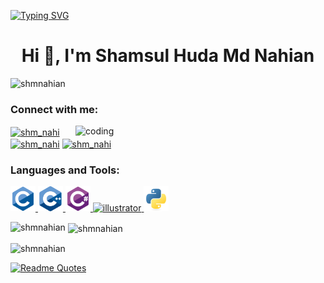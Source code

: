 
[![Typing SVG](https://readme-typing-svg.demolab.com?font=Comfortaa&size=26&pause=1000&width=435&lines=Tatakai+Tatakai++.+.+.+)](https://git.io/typing-svg)

<h1 align="center">Hi 👋, I'm Shamsul Huda Md Nahian</h1>
<p align="left"> <img src="https://komarev.com/ghpvc/?username=shmnahian&label=Profile%20views&color=0e75b6&style=flat" alt="shmnahian" /> </p>

<h3 align="left">Connect with me:</h3>
<img align="right"alt="coding"width="400" src="https://camo.githubusercontent.com/c7e2ca28de4726d848194ebbb60d6f91ff1188a781fb370e0aa8dab942cc9c50/68747470733a2f2f6d69726f2e6d656469756d2e636f6d2f6d61782f313637302f312a5a53566d57476363317765454e6230536861775778772e676966">
<p align="left">
<a href="https://twitter.com/shm_nahi" target="blank"><img align="center" src="https://raw.githubusercontent.com/rahuldkjain/github-profile-readme-generator/master/src/images/icons/Social/twitter.svg" alt="shm_nahi" height="30" width="40" /></a>
<a href="https://instagram.com/shm_nahi" target="blank"><img align="center" src="https://raw.githubusercontent.com/rahuldkjain/github-profile-readme-generator/master/src/images/icons/Social/instagram.svg" alt="shm_nahi" height="30" width="40" /></a>
<a href="https://www.youtube.com/c/shm_nahi" target="blank"><img align="center" src="https://raw.githubusercontent.com/rahuldkjain/github-profile-readme-generator/master/src/images/icons/Social/youtube.svg" alt="shm_nahi" height="30" width="40" /></a>
</p>
<h3 align="left">Languages and Tools:</h3>
<p align="left"> <a href="https://www.cprogramming.com/" target="_blank" rel="noreferrer"> <img src="https://raw.githubusercontent.com/devicons/devicon/master/icons/c/c-original.svg" alt="c" width="40" height="40"/> </a> <a href="https://www.w3schools.com/cpp/" target="_blank" rel="noreferrer"> <img src="https://raw.githubusercontent.com/devicons/devicon/master/icons/cplusplus/cplusplus-original.svg" alt="cplusplus" width="40" height="40"/> </a> <a href="https://www.w3schools.com/cs/" target="_blank" rel="noreferrer"> <img src="https://raw.githubusercontent.com/devicons/devicon/master/icons/csharp/csharp-original.svg" alt="csharp" width="40" height="40"/> </a> <a href="https://www.adobe.com/in/products/illustrator.html" target="_blank" rel="noreferrer"> <img src="https://www.vectorlogo.zone/logos/adobe_illustrator/adobe_illustrator-icon.svg" alt="illustrator" width="40" height="40"/> </a> <a href="https://www.python.org" target="_blank" rel="noreferrer"> <img src="https://raw.githubusercontent.com/devicons/devicon/master/icons/python/python-original.svg" alt="python" width="40" height="40"/> </a> </p>
<p><img align="left" src="https://github-readme-stats.vercel.app/api/top-langs?username=shmnahian&show_icons=true&locale=en&layout=compact" alt="shmnahian" /></p>

<p>&nbsp;<img align="center" src="https://github-readme-stats.vercel.app/api?username=shmnahian&show_icons=true&locale=en" alt="shmnahian" /></p>

<p><img align="center" src="https://github-readme-streak-stats.herokuapp.com/?user=shmnahian&" alt="shmnahian" /></p>

[![Readme Quotes](https://quotes-github-readme.vercel.app/api?type=horizontal&theme=dark)](https://github.com/piyushsuthar/github-readme-quotes)

